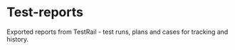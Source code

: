 # Test-reports
Exported reports from TestRail - test runs, plans and cases for tracking and history.
